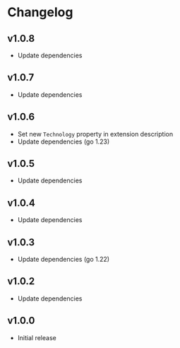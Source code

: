 # Changelog

## v1.0.8

- Update dependencies

## v1.0.7

- Update dependencies

## v1.0.6

- Set new `Technology` property in extension description
- Update dependencies (go 1.23)

## v1.0.5

- Update dependencies

## v1.0.4

- Update dependencies

## v1.0.3

- Update dependencies (go 1.22)

## v1.0.2

 - Update dependencies

## v1.0.0

 - Initial release
